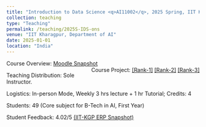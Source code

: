 ```yaml
---
title: "Introduction to Data Science <q>AI11002</q>, 2025 Spring, IIT Kharagpur"
collection: teaching
type: "Teaching"
permalink: /teaching/2025S-IDS-ons
venue: "IIT Kharagpur, Department of AI"
date: 2025-01-01
location: "India"
---
```

Course Overview: <a href="../files/Teaching_DS_2025S_ons.pdf">Moodle Snapshot</a> 
<span style="float:right;">
       Course Project:  <a href="https://colab.research.google.com/drive/1rrTGboJ7aiTUwuVp_wXVbJms6r9OUN3l?usp=sharing">&#91;Rank-1&#93;</a>  <a href="https://colab.research.google.com/drive/1af44GQfS6STH4vzQflKOjw6Ewnuj3tgG?usp=sharing">&#91;Rank-2&#93;</a>  <a href="https://colab.research.google.com/drive/16QjLxvbEnptP1JrAPurNaHrf47NRJKuA?usp=sharing">&#91;Rank-3&#93;</a> 
    </span>
<p>
Teaching Distribution: Sole Instructor. 
</p>
<p>
Logistics: In-person Mode, Weekly 3 hrs lecture + 1 hr Tutorial; Credits: 4
</p>
<p>
Students: 49 (Core subject for B-Tech in AI, First Year)
</p>
<p>
Student Feedback: 4.02/5 <a href="../files/DS_2025S_ons.JPG">(IIT-KGP ERP Snapshot)</a>
</p>


